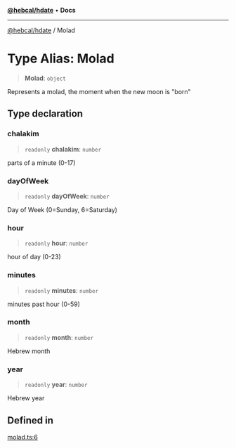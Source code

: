 [**@hebcal/hdate**](../README.md) • **Docs**

***

[@hebcal/hdate](../globals.md) / Molad

# Type Alias: Molad

> **Molad**: `object`

Represents a molad, the moment when the new moon is "born"

## Type declaration

### chalakim

> `readonly` **chalakim**: `number`

parts of a minute (0-17)

### dayOfWeek

> `readonly` **dayOfWeek**: `number`

Day of Week (0=Sunday, 6=Saturday)

### hour

> `readonly` **hour**: `number`

hour of day (0-23)

### minutes

> `readonly` **minutes**: `number`

minutes past hour (0-59)

### month

> `readonly` **month**: `number`

Hebrew month

### year

> `readonly` **year**: `number`

Hebrew year

## Defined in

[molad.ts:6](https://github.com/hebcal/hdate-js/blob/285f3b584b6b2fae587a29ebff92389be73806cb/src/molad.ts#L6)
